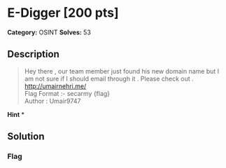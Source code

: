 # E-Digger [200 pts]

**Category:** OSINT
**Solves:** 53

## Description
>Hey there , our team member just found his new domain name but I am not sure if I should email through it . Please check out .<br /> http://umairnehri.me/<br />
Flag Format :- secarmy {flag}<br />
Author : Umair9747

**Hint**
* 

## Solution

### Flag

